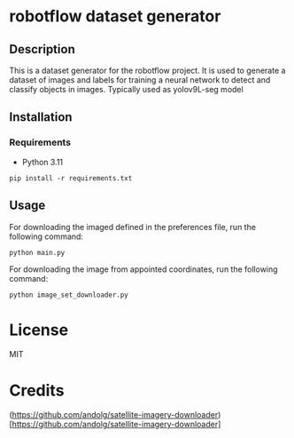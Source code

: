 # robotflow dataset generator

## Description

This is a dataset generator for the robotflow project. It is used to generate a dataset of images and labels for training a neural network to detect and classify objects in images.
Typically used as yolov9L-seg model

## Installation

### Requirements

- Python 3.11

```shell
pip install -r requirements.txt
```

## Usage

For downloading the imaged defined in the preferences file, run the following command:
```shell
python main.py
```

For downloading the image from appointed coordinates, run the following command:
```shell
python image_set_downloader.py
```

# License

MIT

# Credits

(https://github.com/andolg/satellite-imagery-downloader)[https://github.com/andolg/satellite-imagery-downloader]